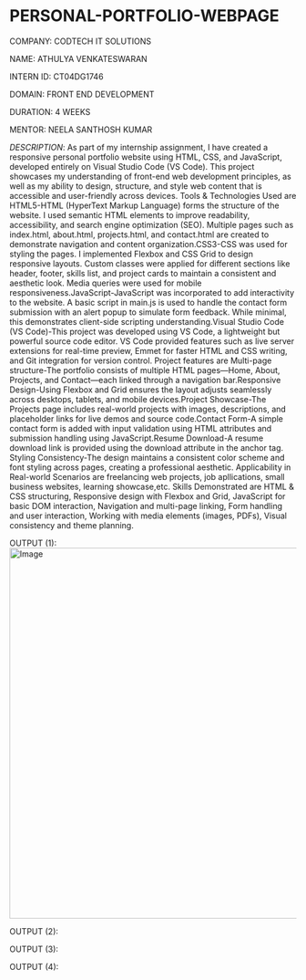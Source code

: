 # PERSONAL-PORTFOLIO-WEBPAGE

COMPANY: CODTECH IT SOLUTIONS

NAME: ATHULYA VENKATESWARAN

INTERN ID: CT04DG1746

DOMAIN: FRONT END DEVELOPMENT

DURATION: 4 WEEKS

MENTOR: NEELA SANTHOSH KUMAR

*DESCRIPTION*: As part of my internship assignment, I have created a responsive personal portfolio website using HTML, CSS, and JavaScript, developed entirely on Visual Studio Code (VS Code). This project showcases my understanding of front-end web development principles, as well as my ability to design, structure, and style web content that is accessible and user-friendly across devices. Tools & Technologies Used are HTML5-HTML (HyperText Markup Language) forms the structure of the website. I used semantic HTML elements to improve readability, accessibility, and search engine optimization (SEO). Multiple pages such as index.html, about.html, projects.html, and contact.html are created to demonstrate navigation and content organization.CSS3-CSS was used for styling the pages. I implemented Flexbox and CSS Grid to design responsive layouts. Custom classes were applied for different sections like header, footer, skills list, and project cards to maintain a consistent and aesthetic look. Media queries were used for mobile responsiveness.JavaScript-JavaScript was incorporated to add interactivity to the website. A basic script in main.js is used to handle the contact form submission with an alert popup to simulate form feedback. While minimal, this demonstrates client-side scripting understanding.Visual Studio Code (VS Code)-This project was developed using VS Code, a lightweight but powerful source code editor. VS Code provided features such as live server extensions for real-time preview, Emmet for faster HTML and CSS writing, and Git integration for version control. Project features are Multi-page structure-The portfolio consists of multiple HTML pages—Home, About, Projects, and Contact—each linked through a navigation bar.Responsive Design-Using Flexbox and Grid ensures the layout adjusts seamlessly across desktops, tablets, and mobile devices.Project Showcase-The Projects page includes real-world projects with images, descriptions, and placeholder links for live demos and source code.Contact Form-A simple contact form is added with input validation using HTML attributes and submission handling using JavaScript.Resume Download-A resume download link is provided using the download attribute in the anchor tag. Styling Consistency-The design maintains a consistent color scheme and font styling across pages, creating a professional aesthetic. Applicability in Real-world Scenarios are freelancing web projects, job apllications, small business websites, learning showcase,etc. Skills Demonstrated are HTML & CSS structuring, Responsive design with Flexbox and Grid, JavaScript for basic DOM interaction, Navigation and multi-page linking, Form handling and user interaction, Working with media elements (images, PDFs), Visual consistency and theme planning.

OUTPUT (1): <img width="1362" height="650" alt="Image" src="https://github.com/user-attachments/assets/4af60f4d-61b7-4cae-afb3-3900ac46b82f" />

OUTPUT (2):

OUTPUT (3): 

OUTPUT (4):



